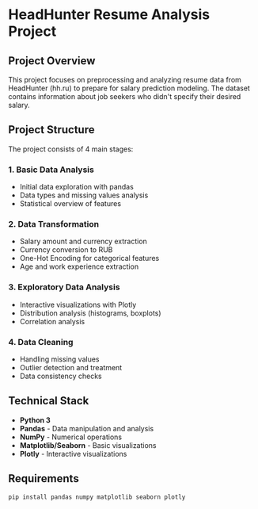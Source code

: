 # HeadHunter Resume Analysis Project

## Project Overview
This project focuses on preprocessing and analyzing resume data from HeadHunter (hh.ru) to prepare for salary prediction modeling. The dataset contains information about job seekers who didn't specify their desired salary.

## Project Structure
The project consists of 4 main stages:

### 1. Basic Data Analysis
- Initial data exploration with pandas
- Data types and missing values analysis
- Statistical overview of features

### 2. Data Transformation
- Salary amount and currency extraction
- Currency conversion to RUB
- One-Hot Encoding for categorical features
- Age and work experience extraction

### 3. Exploratory Data Analysis
- Interactive visualizations with Plotly
- Distribution analysis (histograms, boxplots)
- Correlation analysis

### 4. Data Cleaning
- Handling missing values
- Outlier detection and treatment
- Data consistency checks

## Technical Stack
- **Python 3**
- **Pandas** - Data manipulation and analysis
- **NumPy** - Numerical operations
- **Matplotlib/Seaborn** - Basic visualizations
- **Plotly** - Interactive visualizations

## Requirements
```bash
pip install pandas numpy matplotlib seaborn plotly
